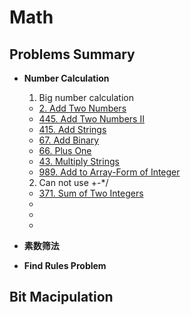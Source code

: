 # Math
## Problems Summary
* **Number Calculation**
    1. Big number calculation
    * [2. Add Two Numbers](https://leetcode.com/problems/add-two-numbers/)
    * [445. Add Two Numbers II](https://leetcode.com/problems/add-two-numbers-ii/)
    * [415. Add Strings](https://leetcode.com/problems/add-strings/)
    * [67. Add Binary](https://leetcode.com/problems/add-binary/)
    * [66. Plus One](https://leetcode.com/problems/plus-one/)
    * [43. Multiply Strings](https://leetcode.com/problems/multiply-strings/)
    * [989. Add to Array-Form of Integer](https://leetcode.com/problems/add-to-array-form-of-integer/)
    2. Can not use +-*/
    * [371. Sum of Two Integers](https://leetcode.com/problems/sum-of-two-integers/)
    * []()
    * []()
    * []()

* **素数筛法**

* **Find Rules Problem**

## Bit Macipulation